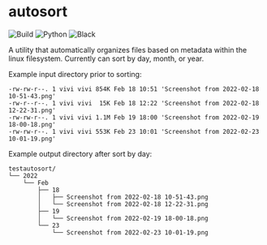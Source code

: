 # autosort

![Build](https://img.shields.io/github/workflow/status/viv-codes/autosort/Lint?style=for-the-badge)
![Python](https://img.shields.io/badge/Made%20with-Python-yellow?style=for-the-badge)
![Black](https://img.shields.io/badge/Code%20Style-Black-black?style=for-the-badge)

A utility that automatically organizes files based on metadata within the linux filesystem. Currently can sort by day, month, or year. 

Example input directory prior to sorting:
```
-rw-rw-r--. 1 vivi vivi 854K Feb 18 10:51 'Screenshot from 2022-02-18 10-51-43.png'
-rw-r--r--. 1 vivi vivi  15K Feb 18 12:22 'Screenshot from 2022-02-18 12-22-31.png'
-rw-rw-r--. 1 vivi vivi 1.1M Feb 19 18:00 'Screenshot from 2022-02-19 18-00-18.png'
-rw-rw-r--. 1 vivi vivi 553K Feb 23 10:01 'Screenshot from 2022-02-23 10-01-19.png'

```
Example output directory after sort by day:
```
testautosort/
└── 2022
    └── Feb
        ├── 18
        │   ├── Screenshot from 2022-02-18 10-51-43.png
        │   └── Screenshot from 2022-02-18 12-22-31.png
        ├── 19
        │   └── Screenshot from 2022-02-19 18-00-18.png
        └── 23
            └── Screenshot from 2022-02-23 10-01-19.png

```
